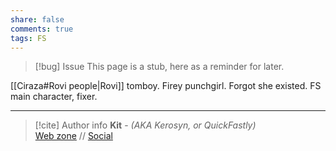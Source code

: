 ```yaml
---
share: false
comments: true
tags: FS
---
```

> [!bug] Issue
> This page is a stub, here as a reminder for later.

[[Ciraza#Rovi people|Rovi]] tomboy. Firey punchgirl. Forgot she existed. FS main character, fixer.


-----
> [!cite] Author info
> **Kit** - *(AKA Kerosyn, or QuickFastly)*\
> [Web zone](https://kerosyn.link) // [Social](https://m.tripulse.link/@kit)